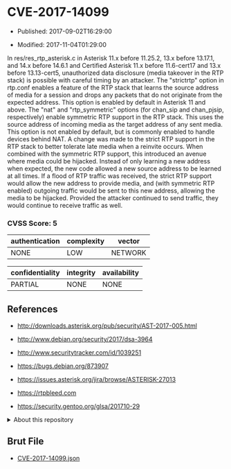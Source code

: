 # CVE-2017-14099

- Published: 2017-09-02T16:29:00

- Modified: 2017-11-04T01:29:00

In res/res_rtp_asterisk.c in Asterisk 11.x before 11.25.2, 13.x before 13.17.1, and 14.x before 14.6.1 and Certified Asterisk 11.x before 11.6-cert17 and 13.x before 13.13-cert5, unauthorized data disclosure (media takeover in the RTP stack) is possible with careful timing by an attacker. The "strictrtp" option in rtp.conf enables a feature of the RTP stack that learns the source address of media for a session and drops any packets that do not originate from the expected address. This option is enabled by default in Asterisk 11 and above. The "nat" and "rtp_symmetric" options (for chan_sip and chan_pjsip, respectively) enable symmetric RTP support in the RTP stack. This uses the source address of incoming media as the target address of any sent media. This option is not enabled by default, but is commonly enabled to handle devices behind NAT. A change was made to the strict RTP support in the RTP stack to better tolerate late media when a reinvite occurs. When combined with the symmetric RTP support, this introduced an avenue where media could be hijacked. Instead of only learning a new address when expected, the new code allowed a new source address to be learned at all times. If a flood of RTP traffic was received, the strict RTP support would allow the new address to provide media, and (with symmetric RTP enabled) outgoing traffic would be sent to this new address, allowing the media to be hijacked. Provided the attacker continued to send traffic, they would continue to receive traffic as well.

### CVSS Score: **5**

| authentication | complexity | vector |
| --- | --- | --- |
| NONE | LOW | NETWORK |

| confidentiality | integrity | availability |
| --- | --- | --- |
| PARTIAL | NONE | NONE |

## References

* http://downloads.asterisk.org/pub/security/AST-2017-005.html

* http://www.debian.org/security/2017/dsa-3964

* http://www.securitytracker.com/id/1039251

* https://bugs.debian.org/873907

* https://issues.asterisk.org/jira/browse/ASTERISK-27013

* https://rtpbleed.com

* https://security.gentoo.org/glsa/201710-29

<details>
<summary>About this repository</summary> 

  This repository is part of the project [Live Hack CVE](https://github.com/Live-Hack-CVE). Main website can be found [www.live-hack.org](https://www.live-hack.org) 
  
  Made by [Sn0wAlice](https://github.com/Sn0wAlice) for the people that care about security and need to have a feed of the latest CVEs. Hope you enjoy it, don't forget to star the repo and follow me on [Twitter](https://twitter.com/Sn0wAlice) and [Github](https://github.com/Sn0wAlice). And that is my [personnal website](https://www.alice-snow.me/)

  - [Home Page](https://github.com/Live-Hack-CVE)
  - [Framework](https://github.com/Live-Hack-CVE/cve-framework)
  - [CVE database](https://github.com/Live-Hack-CVE/full_database)
  - [Changelog](https://github.com/Live-Hack-CVE/Changelog)
</details>

## Brut File

* [CVE-2017-14099.json](https://raw.githubusercontent.com/Live-Hack-CVE/full_database/main/cves/2017/CVE-2017-14099.json)

